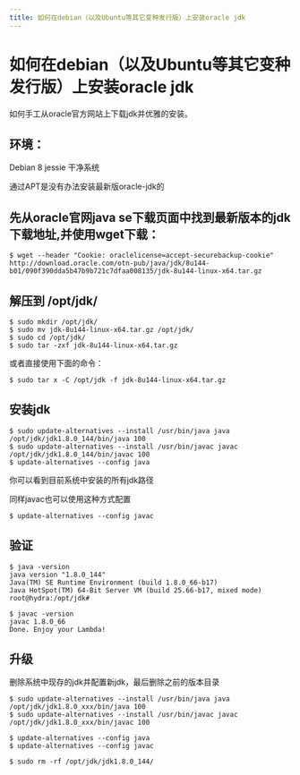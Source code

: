 ```yaml
---
title: 如何在debian（以及Ubuntu等其它变种发行版）上安装oracle jdk
---
```


# 如何在debian（以及Ubuntu等其它变种发行版）上安装oracle jdk

如何手工从oracle官方网站上下载jdk并优雅的安装。

## 环境：

Debian 8 jessie 干净系统

通过APT是没有办法安装最新版oracle-jdk的

## 先从oracle官网java se下载页面中找到最新版本的jdk下载地址,并使用wget下载：

```shell
$ wget --header "Cookie: oraclelicense=accept-securebackup-cookie" http://download.oracle.com/otn-pub/java/jdk/8u144-b01/090f390dda5b47b9b721c7dfaa008135/jdk-8u144-linux-x64.tar.gz
```

## 解压到 /opt/jdk/
```shell
$ sudo mkdir /opt/jdk/
$ sudo mv jdk-8u144-linux-x64.tar.gz /opt/jdk/
$ sudo cd /opt/jdk/
$ sudo tar -zxf jdk-8u144-linux-x64.tar.gz
```

或者直接使用下面的命令：
```shell
$ sudo tar x -C /opt/jdk -f jdk-8u144-linux-x64.tar.gz
```

## 安装jdk
```shell
$ sudo update-alternatives --install /usr/bin/java java /opt/jdk/jdk1.8.0_144/bin/java 100
$ sudo update-alternatives --install /usr/bin/javac javac /opt/jdk/jdk1.8.0_144/bin/javac 100
$ update-alternatives --config java
```

你可以看到目前系统中安装的所有jdk路径

同样javac也可以使用这种方式配置
```shell
$ update-alternatives --config javac
```

## 验证

```shell
$ java -version
java version "1.8.0_144"
Java(TM) SE Runtime Environment (build 1.8.0_66-b17)
Java HotSpot(TM) 64-Bit Server VM (build 25.66-b17, mixed mode)
root@hydra:/opt/jdk#

$ javac -version
javac 1.8.0_66
Done. Enjoy your Lambda!
```

## 升级

删除系统中现存的jdk并配置新jdk，最后删除之前的版本目录
```shell
$ sudo update-alternatives --install /usr/bin/java java /opt/jdk/jdk1.8.0_xxx/bin/java 100
$ sudo update-alternatives --install /usr/bin/javac javac /opt/jdk/jdk1.8.0_xxx/bin/javac 100

$ update-alternatives --config java
$ update-alternatives --config javac

$ sudo rm -rf /opt/jdk/jdk1.8.0_144/
```
